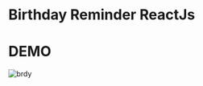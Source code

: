 # Birthday Reminder ReactJs
# DEMO
![brdy](https://user-images.githubusercontent.com/101246922/160835616-8fb94306-6504-4158-a51a-9daf975e85bd.gif)
